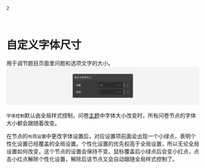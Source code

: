 ```index
2
```
```tag

```
```summary

```
# 自定义字体尺寸

用于调节题目页面里问题和选项文字的大小。
<img src='../../assets/snapshots/node-setting/adjust-layout/custom-font-size.png'>

`字体控制`默认由全局样式控制，问卷[主题](../../04layoutOfEditor/03components/03theme.md)中字体大小改变时，所有问卷节点的字体大小都会跟随着改变。

在节点的`布局设置`中更改字体设置后，对应设置项前面会出现一个小绿点，表明个性化设置已经覆盖的全局设置。个性化设置的优先权高于全局设置，所以无论全局设置如何改变，这个节点的设置会保持不变。鼠标覆盖后小绿点后会变小红点，点击小红点解除个性化设置，解除后该节点又会自动跟随全局样式控制了。
